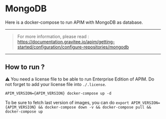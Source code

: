 # MongoDB

Here is a docker-compose to run APIM with MongoDB as database.

---
> For more information, please read :
> https://documentation.gravitee.io/apim/getting-started/configuration/configure-repositories/mongodb
---

## How to run ?

⚠️ You need a license file to be able to run Enterprise Edition of APIM. Do not forget to add your license file into `./.license`.

`APIM_VERSION={APIM_VERSION} docker-compose up -d ` 

To be sure to fetch last version of images, you can do
`export APIM_VERSION={APIM_VERSION} && docker-compose down -v && docker-compose pull && docker-compose up`

